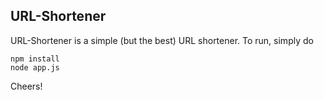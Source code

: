 ## URL-Shortener

URL-Shortener is a simple (but the best) URL shortener. To run, simply do

```
npm install
node app.js
```

Cheers!
